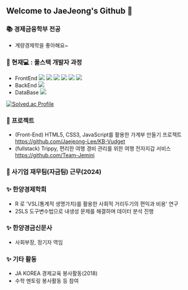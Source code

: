 ## Welcome to JaeJeong's Github 👋

### 📚 경제금융학부 전공
  - 계량경제학을 좋아해요~


### 🌱 현재💻 : 풀스택 개발자 과정
  - FrontEnd <img src="https://img.shields.io/badge/JavaScript-F7DF1E?style=flat-square&logo=javascript&logoColor=black"/> <img src="https://img.shields.io/badge/HTML5-E34F26?style=flat-square&logo=html5&logoColor=white"/> <img src="https://img.shields.io/badge/CSS3-1572B6?style=flat-square&logo=css3&logoColor=white"/> <img src="https://img.shields.io/badge/Node.js-339933?style=flat-square&logo=Node.js&logoColor=white"/> <img src="https://img.shields.io/badge/Vue.js-4FC08D?style=flat-square&logo=Vue.js&logoColor=white"/> <img src="https://img.shields.io/badge/Bootstrap-7952B3?style=flat-square&logo=bootstrap&logoColor=white"/> 
  - BackEnd <img src="https://img.shields.io/badge/java-007396?style=flat-square&logo=java&logoColor=white"/>
  - DataBase <img src="https://img.shields.io/badge/MySQL-4479A1?style=flat-square&logo=MySQL&logoColor=white"/>

[![Solved.ac Profile](http://mazassumnida.wtf/api/v2/generate_badge?boj=leejae98)](https://solved.ac/leejae98/)


### 🎈 프로젝트
  - (Front-End) HTML5, CSS3, JavaScript를 활용한 가계부 만들기 프로젝트
    https://github.com/Jaejeong-Lee/KB-Vudget
  - (fullstack) Trippy, 편리한 여행 경비 관리를 위한 여행 전자지갑 서비스
    https://github.com/Team-Jemini

### 👔 사기업 재무팀(자금팀) 근무(2024)

### ✨ 한양경제학회
  - R 로 'VSL(통계적 생명가치)를 활용한 사회적 거리두기의 편익과 비용' 연구
  - 2SLS 도구변수법으로 내생성 문제를 해결하며 데이터 분석 진행
### ✨ 한양경금신문사
  - 사회부장, 정기자 역임
### ✨ 기타 활동
  - JA KOREA 경제교육 봉사활동(2018)
  - 수학 멘토링 봉사활동 등 참여

<!--
![HTML](https://img.shields.io/badge/HTML5-E34F26?style=for-the-badge&logo=html5&logoColor=white)  ![CSS](https://img.shields.io/badge/CSS3-1572B6?style=for-the-badge&logo=css3&logoColor=white)  ![JavaScript](https://img.shields.io/badge/JavaScript-F7DF1E?style=for-the-badge&logo=javascript&logoColor=black)  ![Vue.js](https://img.shields.io/badge/Vue.js-4FC08D?style=for-the-badge&logo=vue.js&logoColor=white)
-->

<!--
**Jaejeong-Lee/Jaejeong-Lee** is a ✨ _special_ ✨ repository because its `README.md` (this file) appears on your GitHub profile.

Here are some ideas to get you started:

- 🔭 I’m currently working on ...
- 🌱 I’m currently learning ...
- 👯 I’m looking to collaborate on ...
- 🤔 I’m looking for help with ...
- 💬 Ask me about ...
- 📫 How to reach me: ...
- 😄 Pronouns: ...
- ⚡ Fun fact: ...
-->
